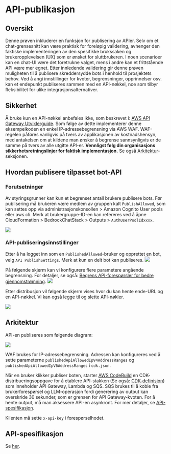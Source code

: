# API-publikasjon

## Oversikt

Denne prøven inkluderer en funksjon for publisering av APIer. Selv om et chat-grensesnitt kan være praktisk for foreløpig validering, avhenger den faktiske implementeringen av den spesifikke brukssaken og brukeropplevelsen (UX) som er ønsket for sluttbrukeren. I noen scenarioer kan en chat-UI være det foretrukne valget, mens i andre kan et frittstående API være mer egnet. Etter innledende validering gir denne prøven muligheten til å publisere skreddersydde bots i henhold til prosjektets behov. Ved å angi innstillinger for kvoter, begrensninger, opprinnelser osv. kan et endepunkt publiseres sammen med en API-nøkkel, noe som tilbyr fleksibilitet for ulike integrasjonsalternativer.

## Sikkerhet

Å bruke kun en API-nøkkel anbefales ikke, som beskrevet i: [AWS API Gateway Utviklerguide](https://docs.aws.amazon.com/apigateway/latest/developerguide/api-gateway-api-usage-plans.html). Som følge av dette implementerer denne eksempelkoden en enkel IP-adressebegrensning via AWS WAF. WAF-regelen påføres vanligvis på tvers av applikasjonen av kostnadshensyn, med antakelsen om at kildene man ønsker å begrense sannsynligvis er de samme på tvers av alle utgitte API-er. **Vennligst følg din organisasjons sikkerhetsretningslinjer for faktisk implementasjon.** Se også [Arkitektur](#arkitektur)-seksjonen.

## Hvordan publisere tilpasset bot-API

### Forutsetninger

Av styringsgrunner kan kun et begrenset antall brukere publisere bots. Før publisering må brukeren være medlem av gruppen kalt `PublishAllowed`, som kan settes opp via administrasjonskonsollen > Amazon Cognito User pools eller aws cli. Merk at brukergruppe-ID-en kan refereres ved å åpne CloudFormation > BedrockChatStack > Outputs > `AuthUserPoolIdxxxx`.

![](./imgs/group_membership_publish_allowed.png)

### API-publiseringsinnstillinger

Etter å ha logget inn som en `PublishedAllowed`-bruker og opprettet en bot, velg `API PublishSettings`. Merk at kun en delt bot kan publiseres.
![](./imgs/bot_api_publish_screenshot.png)

På følgende skjerm kan vi konfigurere flere parametere angående begrensning. For detaljer, se også: [Begrens API-forespørsler for bedre gjennomstrømning](https://docs.aws.amazon.com/apigateway/latest/developerguide/api-gateway-request-throttling.html).
![](./imgs/bot_api_publish_screenshot2.png)

Etter distribusjon vil følgende skjerm vises hvor du kan hente ende-URL og en API-nøkkel. Vi kan også legge til og slette API-nøkler.

![](./imgs/bot_api_publish_screenshot3.png)

## Arkitektur

API-en publiseres som følgende diagram:

![](./imgs/published_arch.png)

WAF brukes for IP-adressebegrensning. Adressen kan konfigureres ved å sette parameterne `publishedApiAllowedIpV4AddressRanges` og `publishedApiAllowedIpV6AddressRanges` i `cdk.json`.

Når en bruker klikker publiser boten, starter [AWS CodeBuild](https://aws.amazon.com/codebuild/) en CDK-distribueringsoppgave for å etablere API-stakken (Se også: [CDK-definisjon](../cdk/lib/api-publishment-stack.ts)) som inneholder API Gateway, Lambda og SQS. SQS brukes til å koble fra brukerforespørsel og LLM-operasjon fordi generering av output kan overskride 30 sekunder, som er grensen for API Gateway-kvoten. For å hente output, må man aksessere API-en asynkront. For mer detaljer, se [API-spesifikasjon](#api-specification).

Klienten må sette `x-api-key` i forespørselhodet.

## API-spesifikasjon

Se [her](https://aws-samples.github.io/bedrock-chat).